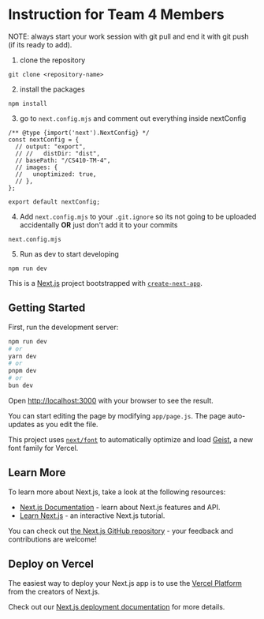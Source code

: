 # Instruction for Team 4 Members

NOTE: always start your work session with git pull and end it with git push (if its ready to add).

1. clone the repository

```
git clone <repository-name>
```

2. install the packages

```
npm install
```

3. go to `next.config.mjs` and comment out everything inside nextConfig

```
/** @type {import('next').NextConfig} */
const nextConfig = {
  // output: "export",
  // //   distDir: "dist",
  // basePath: "/CS410-TM-4",
  // images: {
  //   unoptimized: true,
  // },
};

export default nextConfig;
```

4. Add `next.config.mjs` to your `.git.ignore` so its not going to be uploaded accidentally **OR** just don't add it to your commits

```
next.config.mjs
```

5. Run as dev to start developing

```
npm run dev
```

This is a [Next.js](https://nextjs.org) project bootstrapped with [`create-next-app`](https://github.com/vercel/next.js/tree/canary/packages/create-next-app).

## Getting Started

First, run the development server:

```bash
npm run dev
# or
yarn dev
# or
pnpm dev
# or
bun dev
```

Open [http://localhost:3000](http://localhost:3000) with your browser to see the result.

You can start editing the page by modifying `app/page.js`. The page auto-updates as you edit the file.

This project uses [`next/font`](https://nextjs.org/docs/app/building-your-application/optimizing/fonts) to automatically optimize and load [Geist](https://vercel.com/font), a new font family for Vercel.

## Learn More

To learn more about Next.js, take a look at the following resources:

- [Next.js Documentation](https://nextjs.org/docs) - learn about Next.js features and API.
- [Learn Next.js](https://nextjs.org/learn) - an interactive Next.js tutorial.

You can check out [the Next.js GitHub repository](https://github.com/vercel/next.js) - your feedback and contributions are welcome!

## Deploy on Vercel

The easiest way to deploy your Next.js app is to use the [Vercel Platform](https://vercel.com/new?utm_medium=default-template&filter=next.js&utm_source=create-next-app&utm_campaign=create-next-app-readme) from the creators of Next.js.

Check out our [Next.js deployment documentation](https://nextjs.org/docs/app/building-your-application/deploying) for more details.
